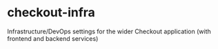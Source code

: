 # checkout-infra
Infrastructure/DevOps settings for the wider Checkout application (with frontend and backend services)
